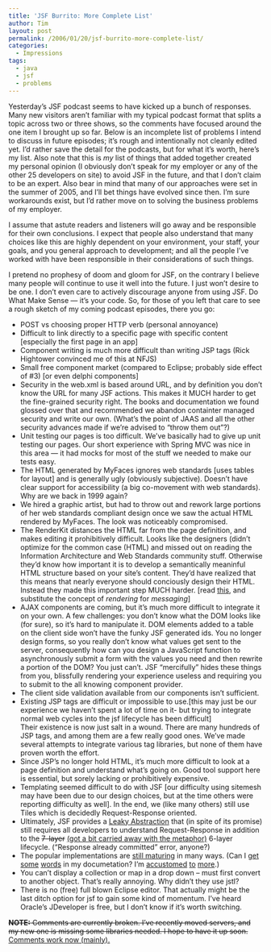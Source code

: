 ```yaml
---
title: 'JSF Burrito: More Complete List'
author: Tim
layout: post
permalink: /2006/01/20/jsf-burrito-more-complete-list/
categories:
  - Impressions
tags:
  - java
  - jsf
  - problems
---
```

Yesterday&#8217;s JSF podcast seems to have kicked up a bunch of responses. Many new visitors aren&#8217;t familiar with my typical podcast format that splits a topic across two or three shows, so the comments have focused around the one item I brought up so far. Below is an incomplete list of problems I intend to discuss in future episodes; it&#8217;s rough and intentionally not cleanly edited yet. I&#8217;d rather save the detail for the podcasts, but for what it&#8217;s worth, here&#8217;s my list. Also note that this is *my* list of things that added together created my personal opinion (I obviously don&#8217;t speak for my employer or any of the other 25 developers on site) to avoid JSF in the future, and that I don&#8217;t claim to be an expert. Also bear in mind that many of our approaches were set in the summer of 2005, and I&#8217;ll bet things have evolved since then. I&#8217;m sure workarounds exist, but I&#8217;d rather move on to solving the business problems of my employer.

I assume that astute readers and listeners will go away and be responsible for their own conclusions. I expect that people also understand that many choices like this are highly dependent on your environment, your staff, your goals, and you general approach to development; and all the people I&#8217;ve worked with have been responsible in their considerations of such things.

I pretend no prophesy of doom and gloom for JSF, on the contrary I believe many people will continue to use it well into the future. I just won&#8217;t desire to be one. I don&#8217;t even care to actively discourage anyone from using JSF. Do What Make Sense &#8212; it&#8217;s your code. So, for those of you left that care to see a rough sketch of my coming podcast episodes, there you go:

  * POST vs choosing proper HTTP verb (personal annoyance)
  * Difficult to link directly to a specific page with specific content [especially the first page in an app]
  * Component writing is much more difficult than writing JSP tags (Rick Hightower convinced me of this at NFJS)
  * Small free component market (compared to Eclipse; probably side effect of #3) [or even delphi components]
  * Security in the web.xml is based around URL, and by definition you don&#8217;t know the URL for many JSF actions. This makes it MUCH harder to get the fine-grained security right. The books and documentation we found glossed over that and recommended we abandon containter managed security and write our own. (What&#8217;s the point of JAAS and all the other security advances made if we&#8217;re advised to &#8220;throw them out&#8221;?)
  * Unit testing our pages is too difficult. We&#8217;ve basically had to give up unit testing our pages. Our short experience with Spring MVC was nice in this area &#8212; it had mocks for most of the stuff we needed to make our tests easy.
  * The HTML generated by MyFaces ignores web standards [uses tables for layout] and is generally ugly (obviously subjective). Doesn&#8217;t have clear support for accessibility (a big co-movement with web standards). Why are we back in 1999 again?
  * We hired a graphic artist, but had to throw out and rework large portions of her web standards compliant design once we saw the actual HTML rendered by MyFaces. The look was noticeably compromised.
  * The RenderKit distances the HTML far from the page definition, and makes editing it prohibitively difficult. Looks like the designers (didn&#8217;t optimize for the common case (HTML) and missed out on reading the Information Architecture and Web Standards community stuff. Otherwise they&#8217;d know how important it is to develop a semantically meaninful HTML structure based on your site&#8217;s content. They&#8217;d have realized that this means that nearly everyone should conciously design their HTML. Instead they made this important step MUCH harder. [read [this][1], and substitute the concept of *rendering* for *messaging*]
  * AJAX components are coming, but it&#8217;s much more difficult to integrate it on your own. A few challenges: you don&#8217;t know what the DOM looks like (for sure), so it&#8217;s hard to manipulate it. DOM elements added to a table on the client side won&#8217;t have the funky JSF generated ids. You no longer design forms, so you really don&#8217;t know what values get sent to the server, consequently how can you design a JavaScript function to asynchronously submit a form with the values you need and then rewrite a portion of the DOM? You just can&#8217;t. JSF &#8220;mercifully&#8221; hides these things from you, blissfully rendering your experience useless and requiring you to submit to the all knowing component provider.
  * The client side validation available from our components isn&#8217;t sufficient.
  * Existing JSP tags are difficult or impossible to use.[this may just be our experience we haven&#8217;t spent a lot of time on it- but trying to integrate normal web cycles into the jsf lifecycle has been difficult]  
    Their existence is now just salt in a wound. There are many hundreds of JSP tags, and among them are a few really good ones. We&#8217;ve made several attempts to integrate various tag libraries, but none of them have proven worth the effort.
  * Since JSP&#8217;s no longer hold HTML, it&#8217;s much more difficult to look at a page definition and understand what&#8217;s going on. Good tool support here is essential, but sorely lacking or prohibitively expensive.
  * Templating seemed difficult to do with JSF [our difficulty using sitemesh may have been due to our design choices, but at the time others were reporting difficulty as well]. In the end, we (like many others) still use Tiles which is decidedly Request-Response oriented.
  * Ultimately, JSF provides a [Leaky Abstraction][2] that (in spite of its promise) still requires all developers to understand Request-Response in addition to the <del>7-layer</del> <ins>(got a bit carried away with the metaphor)</ins> 6-layer lifecycle. (&#8220;Response already committed&#8221; error, anyone?)
  * The popular implementations are [still maturing][3] in many ways. (Can I [get][4] [some][5] [words][6] in my documetation? I&#8217;m [accustomed][7] [to][8] [more][9].)
  * You can&#8217;t display a collection or map in a drop down &#8211; must first convert to another object. That&#8217;s really annoying. Why didn&#8217;t they use jstl?
  * There is no (free) full blown Eclipse editor. That actually might be the last ditch option for jsf to gain some kind of momentum. I&#8217;ve heard Oracle&#8217;s JDeveloper is free, but I don&#8217;t know if it&#8217;s worth switching.

<del><strong>NOTE:</strong> Comments are currently broken. I&#8217;ve recently moved servers, and my new one is missing some libraries needed. I hope to have it up soon.</del> <ins>Comments work now (mainly).</ins>

 [1]: http://www.joelonsoftware.com/articles/fog0000000018.html "Don't Let Architecture Astronauts Scare You"
 [2]: http://www.joelonsoftware.com/articles/LeakyAbstractions.html "The Law of Leaky Abstractions"
 [3]: http://www.jroller.com/page/robwilliams?entry=first_spurious_myfaces_error
 [4]: http://myfaces.apache.org/core11/myfaces-impl/apidocs/org/apache/myfaces/renderkit/html/HtmlTableRenderer.html
 [5]: http://myfaces.apache.org/core11/myfaces-impl/apidocs/org/apache/myfaces/taglib/html/HtmlCommandLinkTagBase.html
 [6]: http://myfaces.apache.org/core11/myfaces-impl/apidocs/org/apache/myfaces/application/ApplicationImpl.html
 [7]: http://static.springframework.org/spring/docs/1.2.x/api/org/springframework/context/access/ContextSingletonBeanFactoryLocator.html
 [8]: http://static.springframework.org/spring/docs/1.2.x/api/org/springframework/orm/hibernate/support/HibernateDaoSupport.html
 [9]: http://static.springframework.org/spring/docs/1.2.x/api/org/springframework/web/servlet/handler/BeanNameUrlHandlerMapping.html
